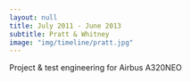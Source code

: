 ```yaml
---
layout: null
title: July 2011 - June 2013
subtitle: Pratt & Whitney
image: "img/timeline/pratt.jpg"
---
```

Project & test engineering for Airbus A320NEO